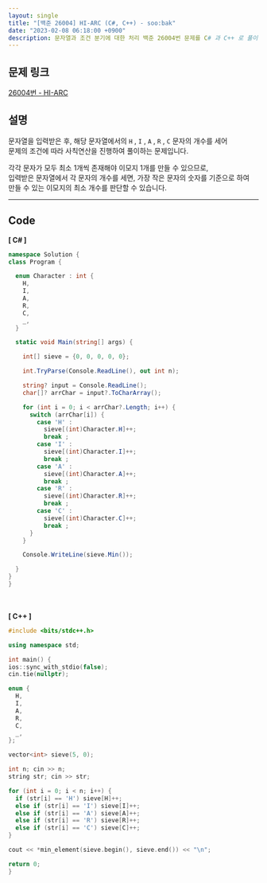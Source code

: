 ```yaml
---
layout: single
title: "[백준 26004] HI-ARC (C#, C++) - soo:bak"
date: "2023-02-08 06:18:00 +0900"
description: 문자열과 조건 분기에 대한 처리 백준 26004번 문제를 C# 과 C++ 로 풀이 및 해설
---
```


## 문제 링크
  [26004번 - HI-ARC](https://www.acmicpc.net/problem/26004)

## 설명
  문자열을 입력받은 후, 해당 문자열에서의 `H` , `I` , `A` , `R` , `C` 문자의 개수를 세어 <br>
  문제의 조건에 따라 사칙연산을 진행하여 풀이하는 문제입니다.<br>


  각각 문자가 모두 최소 1개씩 존재해야 이모지 1개를 만들 수 있으므로, <br>
  입력받은 문자열에서 각 문자의 개수를 세면, 가장 작은 문자의 숫자를 기준으로 하여<br>
  만들 수 있는 이모지의 최소 개수를 판단할 수 있습니다.
  <br>

- - -

## Code
<b>[ C# ] </b>
<br>

  ```c#
namespace Solution {
  class Program {

    enum Character : int {
      H,
      I,
      A,
      R,
      C,
      _,
    }

    static void Main(string[] args) {

      int[] sieve = {0, 0, 0, 0, 0};

      int.TryParse(Console.ReadLine(), out int n);

      string? input = Console.ReadLine();
      char[]? arrChar = input?.ToCharArray();

      for (int i = 0; i < arrChar?.Length; i++) {
        switch (arrChar[i]) {
          case 'H' :
            sieve[(int)Character.H]++;
            break ;
          case 'I' :
            sieve[(int)Character.I]++;
            break ;
          case 'A' :
            sieve[(int)Character.A]++;
            break ;
          case 'R' :
            sieve[(int)Character.R]++;
            break ;
          case 'C' :
            sieve[(int)Character.C]++;
            break ;
        }
      }

      Console.WriteLine(sieve.Min());

    }
  }
}
  ```
<br><br>
<b>[ C++ ] </b>
<br>

  ```c++
#include <bits/stdc++.h>

using namespace std;

int main() {
  ios::sync_with_stdio(false);
  cin.tie(nullptr);

  enum {
    H,
    I,
    A,
    R,
    C,
    _,
  };

  vector<int> sieve(5, 0);

  int n; cin >> n;
  string str; cin >> str;

  for (int i = 0; i < n; i++) {
    if (str[i] == 'H') sieve[H]++;
    else if (str[i] == 'I') sieve[I]++;
    else if (str[i] == 'A') sieve[A]++;
    else if (str[i] == 'R') sieve[R]++;
    else if (str[i] == 'C') sieve[C]++;
  }

  cout << *min_element(sieve.begin(), sieve.end()) << "\n";

  return 0;
}
  ```

